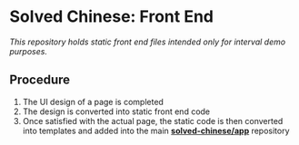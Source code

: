 # Solved Chinese: Front End

*This repository holds static front end files intended only for interval demo purposes.*


## Procedure

1. The UI design of a page is completed
2. The design is converted into static front end code
3. Once satisfied with the actual page, the static code is then converted into templates and added into the main [**solved-chinese/app**](../app) repository

